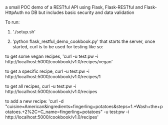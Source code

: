 a small POC demo of a RESTful API using Flask, Flask-RESTful and Flask-HttpAuth
no DB but includes basic security and data validation

To run:


1. './setup.sh'


2. 'python flask_restful_demo_cookbook.py'
that starts the server, once started, curl is to be used for testing like so:

to get some vegan recipes,
'curl  -u test:pw -i http://localhost:5000/cookbook/v1.0/recipes/vegan'

to get a specific recipe,
curl  -u test:pw -i http://localhost:5000/cookbook/v1.0/recipes/1

to get all recipes,
curl  -u test:pw -i http://localhost:5000/cookbook/v1.0/recipes


to add a new recipe:
'curl -d "cuisine=American&ingredients=fingerling+potatoes&steps=1.+Wash+the+potatoes.+2%2C+C_name=fingerling+potatoes" -u test:pw -i http://localhost:5000/cookbook/v1.0/recipes'




